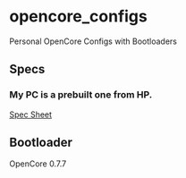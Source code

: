# opencore_configs
Personal OpenCore Configs with Bootloaders

## Specs
### My PC is a prebuilt one from HP. 
[Spec Sheet](https://support.hp.com/id-en/document/c04717162)

## Bootloader
OpenCore 0.7.7

